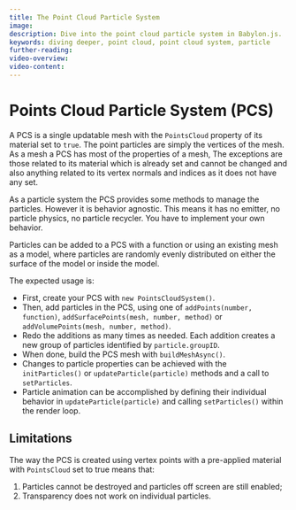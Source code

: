 ```yaml
---
title: The Point Cloud Particle System
image: 
description: Dive into the point cloud particle system in Babylon.js.
keywords: diving deeper, point cloud, point cloud system, particle
further-reading:
video-overview:
video-content:
---
```


# Points Cloud Particle System (PCS)

A PCS is a single updatable mesh with the `PointsCloud` property of its material set to `true`. The point particles are simply the vertices of the mesh. As a mesh a PCS has most of the properties of a mesh, The exceptions are those related to its material which is already set and cannot be changed and also anything related to its vertex normals and indices as it does not have any set.

As a particle system the PCS provides some methods to manage the particles. However it is behavior agnostic. This means it has no emitter, no particle physics, no particle recycler. You have to implement your own behavior.

Particles can be added to a PCS with a function or using an existing mesh as a model, where particles are randomly evenly distributed on either the surface of the model or inside the model.

The expected usage is:

-   First, create your PCS with `new PointsCloudSystem()`.
-   Then, add particles in the PCS, using one of `addPoints(number, function)`, `addSurfacePoints(mesh, number, method)` or `addVolumePoints(mesh, number, method)`.
-   Redo the additions as many times as needed. Each addition creates a new group of particles identified by `particle.groupID`.
-   When done, build the PCS mesh with `buildMeshAsync()`.
-   Changes to particle properties can be achieved with the `initParticles()` or `updateParticle(particle)` methods and a call to `setParticles`.
-   Particle animation can be accomplished by defining their individual behavior in `updateParticle(particle)` and calling `setParticles()` within the render loop.

## Limitations

The way the PCS is created using vertex points with a pre-applied material with `PointsCloud` set to true means that:

1. Particles cannot be destroyed and particles off screen are still enabled;
2. Transparency does not work on individual particles.
